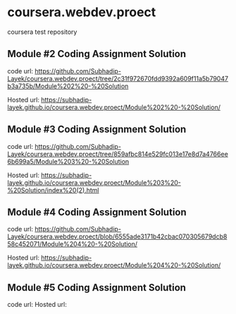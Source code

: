 # coursera.webdev.proect
coursera test repository

## Module #2 Coding Assignment Solution
   code url: https://github.com/Subhadip-Layek/coursera.webdev.proect/tree/2c31f972670fdd9392a609f11a5b79047b3a735b/Module%202%20-%20Solution
   
   Hosted url: https://subhadip-layek.github.io/coursera.webdev.proect/Module%202%20-%20Solution/

## Module #3 Coding Assignment Solution
  code url: https://github.com/Subhadip-Layek/coursera.webdev.proect/tree/859afbc814e529fc013e17e8d7a4766ee6b699a5/Module%203%20-%20Solution
  
  Hosted url: https://subhadip-layek.github.io/coursera.webdev.proect/Module%203%20-%20Solution/index%20(2).html
## Module #4 Coding Assignment Solution
  code url: https://github.com/Subhadip-Layek/coursera.webdev.proect/blob/6555ade3171b42cbac070305679dcb858c452071/Module%204%20-%20Solution/
  
  Hosted url: https://subhadip-layek.github.io/coursera.webdev.proect/Module%204%20-%20Solution/

## Module #5 Coding Assignment Solution
  code url: 
   Hosted url: 
